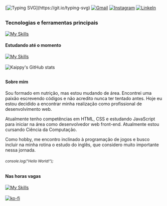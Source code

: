 [![Typing SVG](https://readme-typing-svg.herokuapp.com/?color=f5f2f2&size=25&center=false&vCenter=false&width=1000&lines=Oi,+meu+nome+é+Kaippy+Canijo;Seja+bem-vindo+ao+meu+perfil!)](https://git.io/typing-svg)
[![Gmail](https://img.shields.io/badge/Gmail-D14836?style=for-the-badge&logo=gmail&logoColor=white)](mailto:kaippy.canijo@gmail.com)
[![Instagram](https://img.shields.io/badge/Instagram-E4405F?style=for-the-badge&logo=instagram&logoColor=white)](https://www.instagram.com/kcanijo/)
[![LinkeIn](https://img.shields.io/badge/LinkedIn-0077B5?style=for-the-badge&logo=linkedin&logoColor=white)](https://www.linkedin.com/in/kaippy-canijo/)
##

### Tecnologias e ferramentas principais
[![My Skills](https://skillicons.dev/icons?i=html,css,git)](https://skillicons.dev)
<br>
#### Estudando até o momento
[![My Skills](https://skillicons.dev/icons?i=git,cs,dotnet)](https://skillicons.dev)
<br>
<br>
![Kaippy's GitHub stats](https://github-readme-stats.vercel.app/api/top-langs/?username=Kaippy&layout=compact&locale=pt-br&bg_color=0051&text_color=fff&title_color=fff&border_radius=6)
##

#### Sobre mim
Sou formado em nutrição, mas estou mudando de área. Encontrei uma paixão escrevendo códigos e não acredito nunca ter tentado antes. Hoje eu estou decidido a encontrar minha realização como profissional de desenvolvimento web.

Atualmente tenho competências em HTML, CSS e estudando JavaScript para iniciar na área como desenvolvedor web front-end. Atualmente estou cursando Ciência da Computação.

Como hobby, me encontro inclinado à programação de jogos e busco incluir na minha rotina o estudo do inglês, que considero muito importante nessa jornada.

###### <small><i>console.log("Hello World!");</i></small>

#### Nas horas vagas
[![My Skills](https://skillicons.dev/icons?i=godot,blende)](https://skillicons.dev)
<br><br>
[![ko-fi](https://ko-fi.com/img/githubbutton_sm.svg)](https://ko-fi.com/Y8Y1VWVHW)
